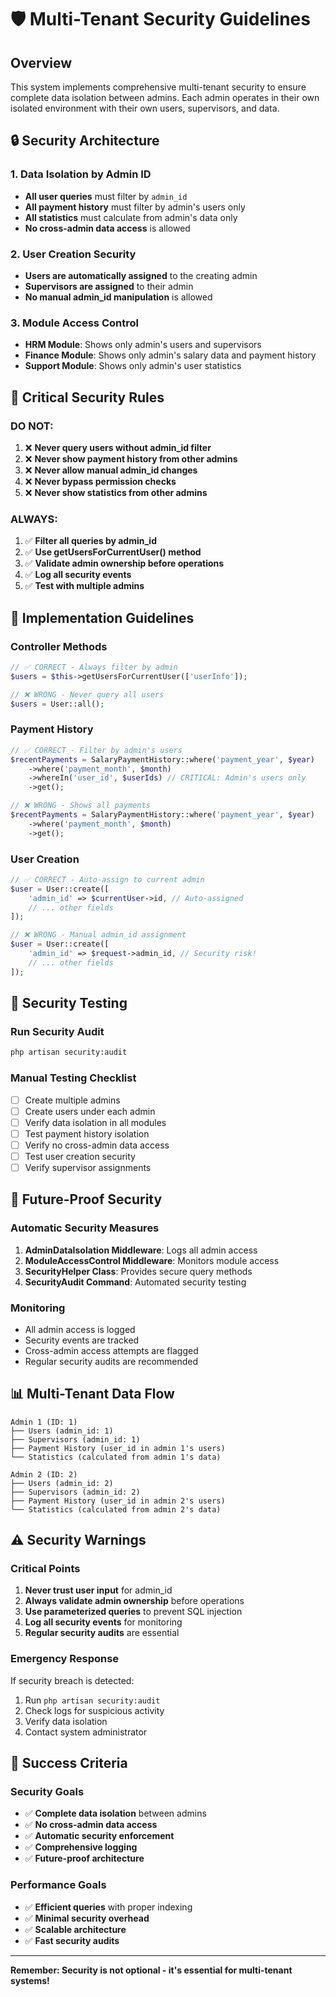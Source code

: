 # 🛡️ Multi-Tenant Security Guidelines

## Overview
This system implements comprehensive multi-tenant security to ensure complete data isolation between admins. Each admin operates in their own isolated environment with their own users, supervisors, and data.

## 🔒 Security Architecture

### 1. Data Isolation by Admin ID
- **All user queries** must filter by `admin_id`
- **All payment history** must filter by admin's users only
- **All statistics** must calculate from admin's data only
- **No cross-admin data access** is allowed

### 2. User Creation Security
- **Users are automatically assigned** to the creating admin
- **Supervisors are assigned** to their admin
- **No manual admin_id manipulation** is allowed

### 3. Module Access Control
- **HRM Module**: Shows only admin's users and supervisors
- **Finance Module**: Shows only admin's salary data and payment history
- **Support Module**: Shows only admin's user statistics

## 🚨 Critical Security Rules

### DO NOT:
1. ❌ **Never query users without admin_id filter**
2. ❌ **Never show payment history from other admins**
3. ❌ **Never allow manual admin_id changes**
4. ❌ **Never bypass permission checks**
5. ❌ **Never show statistics from other admins**

### ALWAYS:
1. ✅ **Filter all queries by admin_id**
2. ✅ **Use getUsersForCurrentUser() method**
3. ✅ **Validate admin ownership before operations**
4. ✅ **Log all security events**
5. ✅ **Test with multiple admins**

## 🔧 Implementation Guidelines

### Controller Methods
```php
// ✅ CORRECT - Always filter by admin
$users = $this->getUsersForCurrentUser(['userInfo']);

// ❌ WRONG - Never query all users
$users = User::all();
```

### Payment History
```php
// ✅ CORRECT - Filter by admin's users
$recentPayments = SalaryPaymentHistory::where('payment_year', $year)
    ->where('payment_month', $month)
    ->whereIn('user_id', $userIds) // CRITICAL: Admin's users only
    ->get();

// ❌ WRONG - Shows all payments
$recentPayments = SalaryPaymentHistory::where('payment_year', $year)
    ->where('payment_month', $month)
    ->get();
```

### User Creation
```php
// ✅ CORRECT - Auto-assign to current admin
$user = User::create([
    'admin_id' => $currentUser->id, // Auto-assigned
    // ... other fields
]);

// ❌ WRONG - Manual admin_id assignment
$user = User::create([
    'admin_id' => $request->admin_id, // Security risk!
    // ... other fields
]);
```

## 🧪 Security Testing

### Run Security Audit
```bash
php artisan security:audit
```

### Manual Testing Checklist
- [ ] Create multiple admins
- [ ] Create users under each admin
- [ ] Verify data isolation in all modules
- [ ] Test payment history isolation
- [ ] Verify no cross-admin data access
- [ ] Test user creation security
- [ ] Verify supervisor assignments

## 🚀 Future-Proof Security

### Automatic Security Measures
1. **AdminDataIsolation Middleware**: Logs all admin access
2. **ModuleAccessControl Middleware**: Monitors module access
3. **SecurityHelper Class**: Provides secure query methods
4. **SecurityAudit Command**: Automated security testing

### Monitoring
- All admin access is logged
- Security events are tracked
- Cross-admin access attempts are flagged
- Regular security audits are recommended

## 📊 Multi-Tenant Data Flow

```
Admin 1 (ID: 1)
├── Users (admin_id: 1)
├── Supervisors (admin_id: 1)
├── Payment History (user_id in admin 1's users)
└── Statistics (calculated from admin 1's data)

Admin 2 (ID: 2)
├── Users (admin_id: 2)
├── Supervisors (admin_id: 2)
├── Payment History (user_id in admin 2's users)
└── Statistics (calculated from admin 2's data)
```

## ⚠️ Security Warnings

### Critical Points
1. **Never trust user input** for admin_id
2. **Always validate admin ownership** before operations
3. **Use parameterized queries** to prevent SQL injection
4. **Log all security events** for monitoring
5. **Regular security audits** are essential

### Emergency Response
If security breach is detected:
1. Run `php artisan security:audit`
2. Check logs for suspicious activity
3. Verify data isolation
4. Contact system administrator

## 🎯 Success Criteria

### Security Goals
- ✅ **Complete data isolation** between admins
- ✅ **No cross-admin data access**
- ✅ **Automatic security enforcement**
- ✅ **Comprehensive logging**
- ✅ **Future-proof architecture**

### Performance Goals
- ✅ **Efficient queries** with proper indexing
- ✅ **Minimal security overhead**
- ✅ **Scalable architecture**
- ✅ **Fast security audits**

---

**Remember: Security is not optional - it's essential for multi-tenant systems!**
